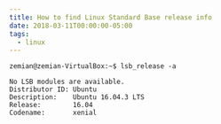```yaml
---
title: How to find Linux Standard Base release info
date: 2018-03-11T00:00:00-05:00
tags:
  - linux
---
```


    zemian@zemian-VirtualBox:~$ lsb_release -a
    
    No LSB modules are available.
    Distributor ID: Ubuntu
    Description:    Ubuntu 16.04.3 LTS
    Release:        16.04
    Codename:       xenial
